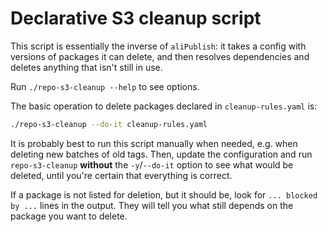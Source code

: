 # Declarative S3 cleanup script

This script is essentially the inverse of `aliPublish`: it takes a config with versions of packages it can delete, and then resolves dependencies and deletes anything that isn't still in use.

Run `./repo-s3-cleanup --help` to see options.

The basic operation to delete packages declared in `cleanup-rules.yaml` is:

```bash
./repo-s3-cleanup --do-it cleanup-rules.yaml
```

It is probably best to run this script manually when needed, e.g. when deleting new batches of old tags.
Then, update the configuration and run `repo-s3-cleanup` **without** the `-y`/`--do-it` option to see what would be deleted, until you're certain that everything is correct.

If a package is not listed for deletion, but it should be, look for `... blocked by ...` lines in the output.
They will tell you what still depends on the package you want to delete.
